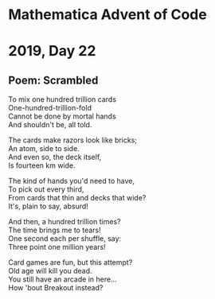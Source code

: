 # Mathematica Advent of Code    
# 2019, Day 22
      
## Poem: Scrambled

To mix one hundred trillion cards  
One-hundred-trillion-fold  
Cannot be done by mortal hands  
And shouldn't be, all told.  

The cards make razors look like bricks;  
An atom, side to side.  
And even so, the deck itself,  
Is fourteen km wide.  

The kind of hands you'd need to have,  
To pick out every third,  
From cards that thin and decks that wide?  
It's, plain to say, absurd!  

And then, a hundred trillion times?  
The time brings me to tears!  
One second each per shuffle, say:  
Three point one million years!  

Card games are fun, but this attempt?  
Old age will kill you dead.  
You still have an arcade in here...  
How 'bout Breakout instead?  
